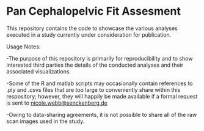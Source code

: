 # Pan Cephalopelvic Fit Assesment

This repository contains the code to showcase the various analyses executed in a study currently under consideration for publication. 

Usage Notes:

-The purpose of this repository is primarily for reproducibility and to show interested third parties the details of the conducted analyses and their associated visualizations.

-Some of the R and matlab scripts may occasionally contain references to .ply and .csvs files that are too large to conveniently share within this respository; however, they will happily be made available if a formal request is sent to nicole.webb@senckenberg.de

-Owing to data-sharing agreements, it is not possible to share all of the raw scan images used in the study. 


